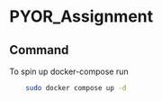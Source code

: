 # PYOR_Assignment

## Command

To spin up docker-compose run 
``` bash
    sudo docker compose up -d
```    